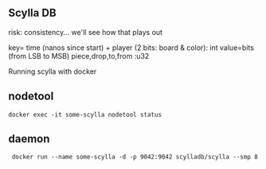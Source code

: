## Scylla DB

risk: consistency... we'll see how that plays out

key= time (nanos since start) + player (2 bits: board & color): int
value=bits (from LSB to MSB) piece,drop,to,from :u32


Running scylla with docker

## nodetool
```
docker exec -it some-scylla nodetool status
```

## daemon
```
 docker run --name some-scylla -d -p 9042:9042 scylladb/scylla --smp 8
```
